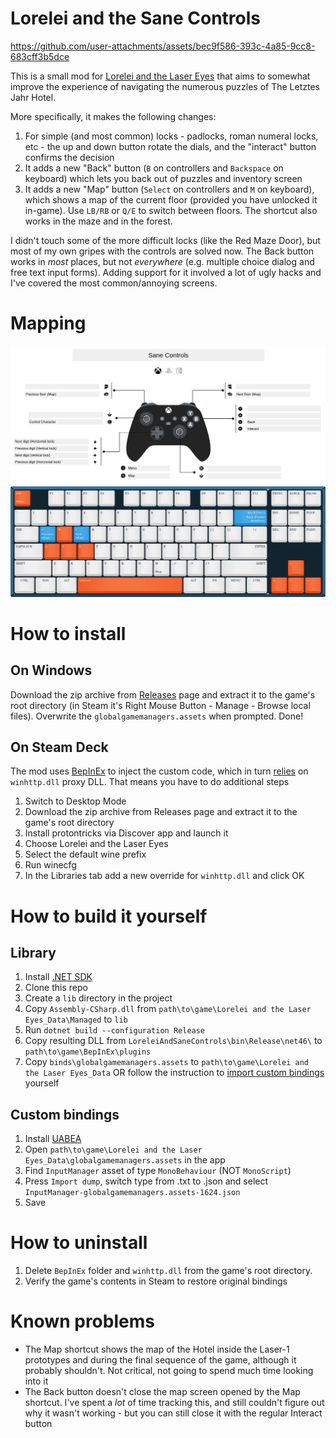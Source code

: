 ﻿# Lorelei and the Sane Controls

https://github.com/user-attachments/assets/bec9f586-393c-4a85-9cc8-683cff3b5dce

This is a small mod for [Lorelei and the Laser Eyes](https://store.steampowered.com/app/2008920/Lorelei_and_the_Laser_Eyes/) that aims to somewhat improve the experience of navigating the numerous puzzles of The Letztes Jahr Hotel.

More specifically, it makes the following changes:
1. For simple (and most common) locks - padlocks, roman numeral locks, etc - the up 
and down button rotate the dials, and the "interact" button confirms the decision
2. It adds a new "Back" button (`B` on controllers and `Backspace` on keyboard) which lets you back out of puzzles and inventory screen
3. It adds a new "Map" button (`Select` on controllers and `M` on keyboard), which shows a map of the current floor (provided you have unlocked it in-game). Use `LB/RB` or `Q/E` to switch between floors. The shortcut also works in the maze and in the forest.

I didn't touch some of the more difficult locks (like the Red Maze Door), but most of my own gripes with the controls are solved now.
The Back button works in _most_ places, but not _everywhere_ (e.g. multiple choice dialog and free text input forms). Adding support for it involved a lot of ugly hacks and I've covered the most common/annoying screens.

# Mapping

![Gamepad](./docs/gamepad.jpg)
![Keyboard](./docs/keyboard.jpg)

# How to install

## On Windows

Download the zip archive from [Releases](https://github.com/graynk/LoreleiAndSaneControls/releases) page and extract it to the game's root directory (in Steam it's Right Mouse Button - Manage - Browse local files). Overwrite the `globalgamemanagers.assets` when prompted. Done!

## On Steam Deck

The mod uses [BepInEx](https://docs.bepinex.dev/index.html) to inject the custom code, which in turn [relies](https://docs.bepinex.dev/articles/advanced/proton_wine.html) on `winhttp.dll` proxy DLL.
That means you have to do additional steps

1. Switch to Desktop Mode
2. Download the zip archive from Releases page and extract it to the game's root directory
3. Install protontricks via Discover app and launch it
4. Choose Lorelei and the Laser Eyes
5. Select the default wine prefix
6. Run winecfg
7. In the Libraries tab add a new override for `winhttp.dll` and click OK

# How to build it yourself

## Library

1. Install [.NET SDK](https://dotnet.microsoft.com/en-us/download)
2. Clone this repo
3. Create a `lib` directory in the project
4. Copy `Assembly-CSharp.dll` from `path\to\game\Lorelei and the Laser Eyes_Data\Managed` to `lib`
5. Run `dotnet build --configuration Release`
6. Copy resulting DLL from `LoreleiAndSaneControls\bin\Release\net46\` to `path\to\game\BepInEx\plugins`
7. Copy `binds\globalgamemanagers.assets` to `path\to\game\Lorelei and the Laser Eyes_Data` OR follow the instruction to [import custom bindings](#custom-bindings) yourself 

## Custom bindings

1. Install [UABEA](https://github.com/nesrak1/UABEA)
2. Open `path\to\game\Lorelei and the Laser Eyes_Data\globalgamemanagers.assets` in the app
3. Find `InputManager` asset of type `MonoBehaviour` (NOT `MonoScript`)
4. Press `Import dump`, switch type from .txt to .json and select `InputManager-globalgamemanagers.assets-1624.json`
5. Save

# How to uninstall

1. Delete `BepInEx` folder and `winhttp.dll` from the game's root directory.
2. Verify the game's contents in Steam to restore original bindings

# Known problems

* The Map shortcut shows the map of the Hotel inside the Laser-1 prototypes and during the final sequence of the game, although it probably shouldn't. Not critical, not going to spend much time looking into it
* The Back button doesn't close the map screen opened by the Map shortcut. I've spent a _lot_ of time tracking this, and still couldn't figure out why it wasn't working - but you can still close it with the regular Interact button
